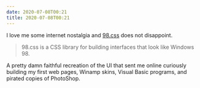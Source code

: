 ```yaml
---
date: 2020-07-08T00:21
title: 2020-07-08T00:21
---
```


I love me some internet nostalgia and [98.css](https://jdan.github.io/98.css/) does not disappoint.

> 98.css is a CSS library for building interfaces that look like Windows 98.

A pretty damn faithful recreation of the UI that sent me online curiously building my first web pages, Winamp skins, Visual Basic programs, and pirated copies of PhotoShop.
